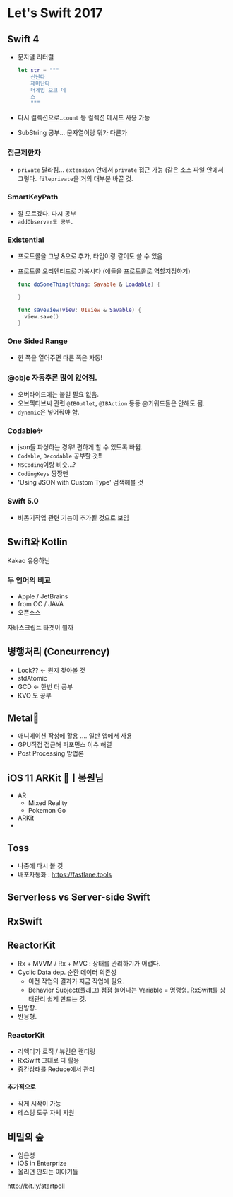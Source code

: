 # Let's Swift 2017

## Swift 4
- 문자열 리터럴

	```swift
	let str = """
		신난다
		재미난다
		더게임 오브 데
		스
		"""
	```
- 다시 컬렉션으로..`count` 등 컬렉션 메서드 사용 가능
- SubString 공부... 문자열이랑 뭐가 다른가

### 접근제한자
- `private` 달라짐... `extension` 안에서 `private` 접근 가능 (같은 소스 파일 안에서 그렇다. `fileprivate`을 거의 대부분 바꿀 것.

### SmartKeyPath
- 잘 모르겠다. 다시 공부
- `addObserver도 공부.`

### Existential
- 프로토콜을 그냥 &으로 추가, 타입이랑 같이도 쓸 수 있음
- 프로토콜 오리엔티드로 가봅시다 (애들을 프로토콜로 역할지정하기)

	```swift
	func doSomeThing(thing: Savable & Loadable) {
	
	}
	
	func saveView(view: UIView & Savable) {
	  view.save()
	}
	
	```

### One Sided Range
- 한 쪽을 열어주면 다른 쪽은 자동!

### @objc 자동추론 많이 없어짐.
- 오버라이드에는 붙일 필요 없음.
- 오브젝티브씨 관련 `@IBOutlet`, `@IBAction` 등등 @키워드들은 안해도 됨.
- `dynamic`은 넣어줘야 함.

### Codable✨
- json들 파싱하는 경우! 편하게 할 수 있도록 바뀜.
- `Codable`, `Decodable` 공부할 것!!
- `NSCoding`이랑 비슷...?
- `CodingKeys` 짱짱맨
- 'Using JSON with Custom Type' 검색해볼 것

### Swift 5.0
- 비동기작업 관련 기능이 추가될 것으로 보임

## Swift와 Kotlin 
Kakao 유용하님

### 두 언어의 비교
- Apple / JetBrains
- from OC / JAVA
- 오픈소스

자바스크립트 타겟이 뭘까

## 병행처리 (Concurrency)
- Lock?? <- 뭔지 찾아볼 것
- stdAtomic
- GCD <- 한번 더 공부
- KVO 도 공부

## Metal🌟
- 애니메이션 작성에 활용 .... 일반 앱에서 사용
- GPU직접 접근해 퍼포먼스 이슈 해결
- Post Processing 방법론

## iOS 11 ARKit 🌝ㅣ봉원님
- AR
	- Mixed Reality
	- Pokemon Go
- ARKit
- 

## Toss
- 나중에 다시 볼 것
- 배포자동화 : https://fastlane.tools

## Serverless vs Server-side Swift

## RxSwift

## ReactorKit

- Rx + MVVM / Rx + MVC : 상태를 관리하기가 어렵다.
- Cyclic Data dep. 순환 데이터 의존성
	- 이전 작업의 결과가 지금 작업에 필요.
	- Behavier Subject(플래그) 점점 늘어나는 Variable = 명령형.
RxSwift를 상태관리 쉽게 만드는 것.
- 단방향.
- 반응형.

### ReactorKit

- 리액터가 로직 / 뷰컨은 랜더링
- RxSwift 그대로 다 활용
- 중간상태를 Reduce에서 관리

#### 추가적으로
- 작게 시작이 가능
- 테스팅 도구 자체 지원


## 비밀의 숲
- 임은성
- iOS in Enterprize
- 올리면 안되는 이야기들

http://bit.ly/startpoll

